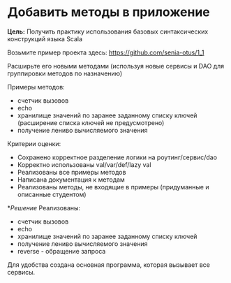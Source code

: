 # Добавить методы в приложение

**Цель:** Получить практику использования базовых синтаксических конструкций языка Scala

Возьмите пример проекта здесь: https://github.com/senia-otus/1_1

Расширьте его новыми методами (используя новые сервисы и DAO для группировки методов по назначению)

Примеры методов:
- счетчик вызовов
- echo
- хранилище значений по заранее заданному списку ключей (расширение списка ключей не предусмотрено)
- получение лениво вычисляемого значения

Критерии оценки:
- Сохранено корректное разделение логики на роутинг/сервис/dao
- Корректно использованы val/var/def/lazy val
- Реализованы все примеры методов
- Написана документация к методам
- Реализованы методы, не входящие в примеры (придуманные и описанные студентом)

**Решение*
Реализованы:
- счетчик вызовов
- echo
- хранилище значений по заранее заданному списку ключей
- получение лениво вычисляемого значения
- reverse - обращение запроса

Для удобства создана основная программа, которая вызывает все сервисы.
